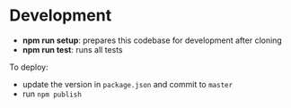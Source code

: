 # Development

- <b type="npm/script-call">npm run setup</b>: prepares this codebase for
  development after cloning
- <b type="npm/script-call">npm run test</b>: runs all tests

To deploy:

- update the version in `package.json` and commit to `master`
- run `npm publish`
